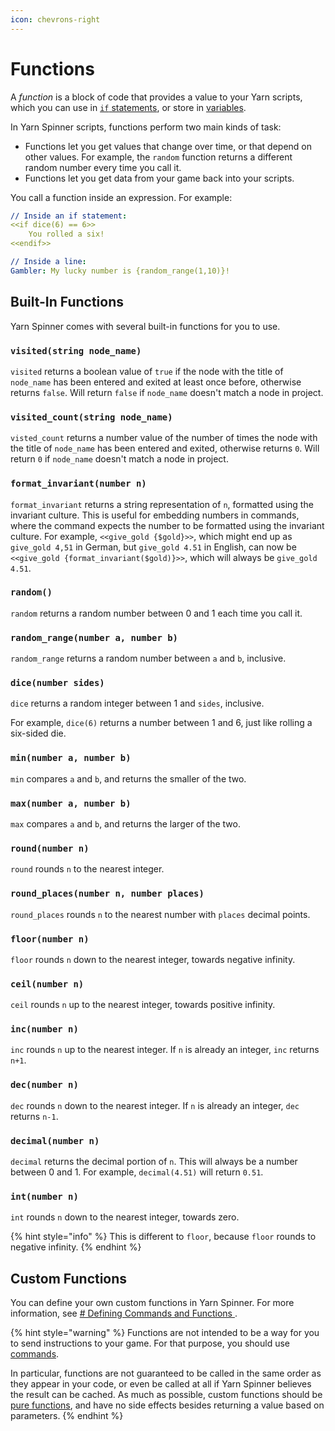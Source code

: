 ```yaml
---
icon: chevrons-right
---
```


# Functions

A _function_ is a block of code that provides a value to your Yarn scripts, which you can use in [`if` statements](flow-control.md), or store in [variables](logic-and-variables.md).

In Yarn Spinner scripts, functions perform two main kinds of task:

* Functions let you get values that change over time, or that depend on other values. For example, the `random` function returns a different random number every time you call it.
* Functions let you get data from your game back into your scripts.

You call a function inside an expression. For example:

```yaml
// Inside an if statement:
<<if dice(6) == 6>>
    You rolled a six!
<<endif>>

// Inside a line:
Gambler: My lucky number is {random_range(1,10)}!
```

## Built-In Functions

Yarn Spinner comes with several built-in functions for you to use.

### `visited(string node_name)`

`visited` returns a boolean value of `true` if the node with the title of `node_name` has been entered and exited at least once before, otherwise returns `false`. Will return `false` if `node_name` doesn't match a node in project.

### `visited_count(string node_name)`

`visted_count` returns a number value of the number of times the node with the title of `node_name` has been entered and exited, otherwise returns `0`. Will return `0` if `node_name` doesn't match a node in project.

### `format_invariant(number n)`

`format_invariant` returns a string representation of `n`, formatted using the invariant culture. This is useful for embedding numbers in commands, where the command expects the number to be formatted using the invariant culture. For example, `<<give_gold {$gold}>>`, which might end up as `give_gold 4,51` in German, but `give_gold 4.51` in English, can now be `<<give_gold {format_invariant($gold)}>>`, which will always be `give_gold 4.51`.

### `random()`

`random` returns a random number between 0 and 1 each time you call it.

### `random_range(number a, number b)`

`random_range` returns a random number between `a` and `b`, inclusive.

### `dice(number sides)`

`dice` returns a random integer between 1 and `sides`, inclusive.

For example, `dice(6)` returns a number between 1 and 6, just like rolling a six-sided die.

### `min(number a, number b)`

`min` compares `a` and `b`, and returns the smaller of the two.

### `max(number a, number b)`

`max` compares `a` and `b`, and returns the larger of the two.

### `round(number n)`

`round` rounds `n` to the nearest integer.

### `round_places(number n, number places)`

`round_places` rounds `n` to the nearest number with `places` decimal points.

### `floor(number n)`

`floor` rounds `n` down to the nearest integer, towards negative infinity.

### `ceil(number n)`

`ceil` rounds `n` up to the nearest integer, towards positive infinity.

### `inc(number n)`

`inc` rounds `n` up to the nearest integer. If `n` is already an integer, `inc` returns `n+1`.

### `dec(number n)`

`dec` rounds `n` down to the nearest integer. If `n` is already an integer, `dec` returns `n-1`.

### `decimal(number n)`

`decimal` returns the decimal portion of `n`. This will always be a number between 0 and 1. For example, `decimal(4.51)` will return `0.51`.

### `int(number n)`

`int` rounds `n` down to the nearest integer, towards zero.

{% hint style="info" %}
This is different to `floor`, because `floor` rounds to negative infinity.
{% endhint %}

## Custom Functions

You can define your own custom functions in Yarn Spinner. For more information, see [# Defining Commands and Functions ](../../yarn-spinner-for-unity/creating-commands-functions.md).

{% hint style="warning" %}
Functions are not intended to be a way for you to send instructions to your game. For that purpose, you should use [commands](commands.md).

In particular, functions are not guaranteed to be called in the same order as they appear in your code, or even be called at all if Yarn Spinner believes the result can be cached. As much as possible, custom functions should be [pure functions](https://en.wikipedia.org/wiki/Pure_function), and have no side effects besides returning a value based on parameters.
{% endhint %}
